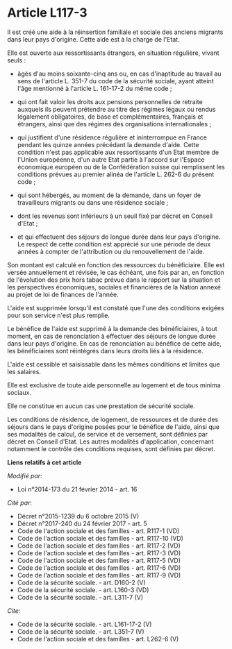 # Article L117-3

Il est créé une aide à la réinsertion familiale et sociale des anciens migrants dans leur pays d'origine. Cette aide est à la
charge de l'Etat. 

Elle est ouverte aux ressortissants étrangers, en situation régulière, vivant seuls :

- âgés d'au moins soixante-cinq ans ou, en cas d'inaptitude au travail au sens de l'article L. 351-7 du code de la sécurité
sociale, ayant atteint l'âge mentionné à l'article L. 161-17-2 du même code ;

- qui ont fait valoir les droits aux pensions personnelles de retraite auxquels ils peuvent prétendre au titre des régimes
légaux ou rendus légalement obligatoires, de base et complémentaires, français et étrangers, ainsi que des régimes des
organisations internationales ;

- qui justifient d'une résidence régulière et ininterrompue en France pendant les quinze années précédant la demande d'aide.
Cette condition n'est pas applicable aux ressortissants d'un Etat membre de l'Union européenne, d'un autre Etat partie à
l'accord sur l'Espace économique européen ou de la Confédération suisse qui remplissent les conditions prévues au premier
alinéa de l'article L. 262-6 du présent code ;

- qui sont hébergés, au moment de la demande, dans un foyer de travailleurs migrants ou dans une résidence sociale ;

- dont les revenus sont inférieurs à un seuil fixé par décret en Conseil d'Etat ;

- et qui effectuent des séjours de longue durée dans leur pays d'origine. Le respect de cette condition est apprécié sur une
période de deux années à compter de l'attribution ou du renouvellement de l'aide. 

Son montant est calculé en fonction des ressources du bénéficiaire. Elle est versée annuellement et révisée, le cas échéant,
une fois par an, en fonction de l'évolution des prix hors tabac prévue dans le rapport sur la situation et les perspectives
économiques, sociales et financières de la Nation annexé au projet de loi de finances de l'année. 

L'aide est supprimée lorsqu'il est constaté que l'une des conditions exigées pour son service n'est plus remplie. 

Le bénéfice de l'aide est supprimé à la demande des bénéficiaires, à tout moment, en cas de renonciation à effectuer des
séjours de longue durée dans leur pays d'origine. En cas de renonciation au bénéfice de cette aide, les bénéficiaires sont
réintégrés dans leurs droits liés à la résidence. 

L'aide est cessible et saisissable dans les mêmes conditions et limites que les salaires. 

Elle est exclusive de toute aide personnelle au logement et de tous minima sociaux. 

Elle ne constitue en aucun cas une prestation de sécurité sociale. 

Les conditions de résidence, de logement, de ressources et de durée des séjours dans le pays d'origine posées pour le
bénéfice de l'aide, ainsi que ses modalités de calcul, de service et de versement, sont définies par décret en Conseil
d'Etat. Les autres modalités d'application, concernant notamment le contrôle des conditions requises, sont définies par
décret.

**Liens relatifs à cet article**

_Modifié par_:

  - Loi n°2014-173 du 21 février 2014 - art. 16

_Cité par_:

  - Décret n°2015-1239 du 6 octobre 2015 (V)
  - Décret n°2017-240 du 24 février 2017 - art. 5
  - Code de l'action sociale et des familles - art. R117-1 (VD)
  - Code de l'action sociale et des familles - art. R117-10 (VD)
  - Code de l'action sociale et des familles - art. R117-2 (VD)
  - Code de l'action sociale et des familles - art. R117-3 (VD)
  - Code de l'action sociale et des familles - art. R117-5 (VD)
  - Code de l'action sociale et des familles - art. R117-6 (VD)
  - Code de l'action sociale et des familles - art. R117-9 (VD)
  - Code de la sécurité sociale. - art. D160-2 (V)
  - Code de la sécurité sociale. - art. L160-3 (VD)
  - Code de la sécurité sociale. - art. L311-7 (V)

_Cite_:

  - Code de la sécurité sociale. - art. L161-17-2 (V)
  - Code de la sécurité sociale. - art. L351-7 (V)
  - Code de l'action sociale et des familles - art. L262-6 (V)
